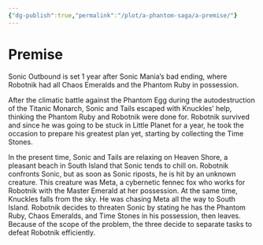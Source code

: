 ```yaml
---
{"dg-publish":true,"permalink":"/plot/a-phantom-saga/a-premise/"}
---
```


# Premise

Sonic Outbound is set 1 year after Sonic Mania’s bad ending, where Robotnik had all Chaos Emeralds and the Phantom Ruby in possession. 

After the climatic battle against the Phantom Egg during the autodestruction of the Titanic Monarch, Sonic and Tails escaped with Knuckles’ help, thinking the Phantom Ruby and Robotnik were done for. Robotnik survived and since he was going to be stuck in Little Planet for a year, he took the occasion to prepare his greatest plan yet, starting by collecting the Time Stones.

In the present time, Sonic and Tails are relaxing on Heaven Shore, a pleasant beach in South Island that Sonic tends to chill on. Robotnik confronts Sonic, but as soon as Sonic riposts, he is hit by an unknown creature. This creature was Meta, a cybernetic fennec fox who works for Robotnik with the Master Emerald at her possession. At the same time, Knuckles falls from the sky. He was chasing Meta all the way to South Island. Robotnik decides to threaten Sonic by stating he has the Phantom Ruby, Chaos Emeralds, and Time Stones in his possession, then leaves. Because of the scope of the problem, the three decide to separate tasks to defeat Robotnik efficiently.